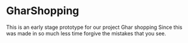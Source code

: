 # GharShopping
This is an early stage prototype  for our project Ghar shopping
Since this was made in so much less time forgive the mistakes that you see.
